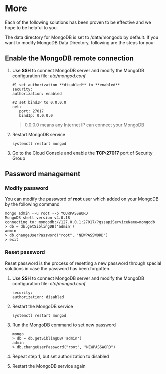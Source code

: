 # More

Each of the following solutions has been proven to be effective and we hope to be helpful to you.

The data directory for MongoDB is set to /data/mongodb by default. If you want to modify MongoDB Data Directory, following are the steps for you:


## Enable the MongoDB remote connection

1. Use **SSH** to connect MongoDB server and modify the MongoDB configuration file: *etc/mongod.conf*
   ```
   #1 set authorization **disabled** to **enabled**
   security:
   authorization: enabled

   #2 set bindIP to 0.0.0.0
   net:
      port: 27017
      bindIp: 0.0.0.0
   ```
   > 0.0.0.0 means any Internet IP can connect your MongoDB

2. Restart MongoDB service
   ```
   systemctl restart mongod
   ```
3. Go to the Cloud Console and enable the **TCP:27017** port of Security Group


## Password management

### Modify password

You can modify the password of **root** user which added on your MongoDB by the following command

```
mongo admin --u root --p YOURPASSWORD
MongoDB shell version v4.0.18
connecting to: mongodb://127.0.0.1:27017/?gssapiServiceName=mongodb
> db = db.getSiblingDB('admin')
admin
> db.changeUserPassword("root", "NEWPASSWORD")
> exit
```

### Reset password

Reset password is the process of resetting a new password through special solutions in case the password has been forgotten.

1. Use **SSH** to connect MongoDB server and modify the MongoDB configuration file: *etc/mongod.conf*
   ```
   security:
   authorization: disabled
   ```
2. Restart the MongoDB service
   ```
   systemctl restart mongod
   ```
3. Run the MongoDB command to set new password
   ```
   mongo
   > db = db.getSiblingDB('admin')
   admin
   > db.changeUserPassword("root", "NEWPASSWORD")
   ```

4. Repeat step 1, but set authorization to disabled
5. Restart the MongoDB service again